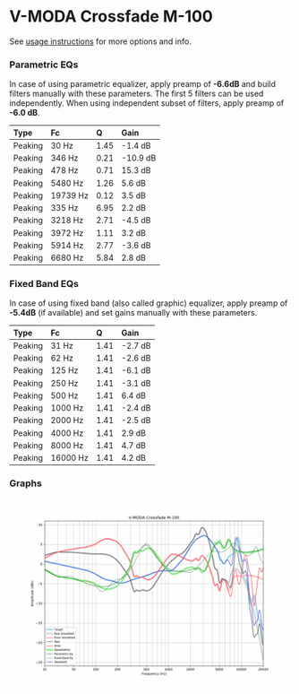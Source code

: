 # V-MODA Crossfade M-100
See [usage instructions](https://github.com/jaakkopasanen/AutoEq#usage) for more options and info.

### Parametric EQs
In case of using parametric equalizer, apply preamp of **-6.6dB** and build filters manually
with these parameters. The first 5 filters can be used independently.
When using independent subset of filters, apply preamp of **-6.0 dB**.

| Type    | Fc       |    Q | Gain     |
|:--------|:---------|:-----|:---------|
| Peaking | 30 Hz    | 1.45 | -1.4 dB  |
| Peaking | 346 Hz   | 0.21 | -10.9 dB |
| Peaking | 478 Hz   | 0.71 | 15.3 dB  |
| Peaking | 5480 Hz  | 1.26 | 5.6 dB   |
| Peaking | 19739 Hz | 0.12 | 3.5 dB   |
| Peaking | 335 Hz   | 6.95 | 2.2 dB   |
| Peaking | 3218 Hz  | 2.71 | -4.5 dB  |
| Peaking | 3972 Hz  | 1.11 | 3.2 dB   |
| Peaking | 5914 Hz  | 2.77 | -3.6 dB  |
| Peaking | 6680 Hz  | 5.84 | 2.8 dB   |

### Fixed Band EQs
In case of using fixed band (also called graphic) equalizer, apply preamp of **-5.4dB**
(if available) and set gains manually with these parameters.

| Type    | Fc       |    Q | Gain    |
|:--------|:---------|:-----|:--------|
| Peaking | 31 Hz    | 1.41 | -2.7 dB |
| Peaking | 62 Hz    | 1.41 | -2.6 dB |
| Peaking | 125 Hz   | 1.41 | -6.1 dB |
| Peaking | 250 Hz   | 1.41 | -3.1 dB |
| Peaking | 500 Hz   | 1.41 | 6.4 dB  |
| Peaking | 1000 Hz  | 1.41 | -2.4 dB |
| Peaking | 2000 Hz  | 1.41 | -2.5 dB |
| Peaking | 4000 Hz  | 1.41 | 2.9 dB  |
| Peaking | 8000 Hz  | 1.41 | 4.7 dB  |
| Peaking | 16000 Hz | 1.41 | 4.2 dB  |

### Graphs
![](./V-MODA%20Crossfade%20M-100.png)